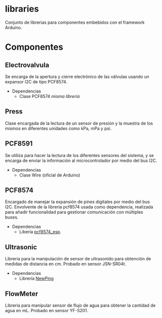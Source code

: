 # libraries
Conjunto de librerias para componentes embebidos con el framework Arduino.

# Componentes
## Electrovalvula
Se encarga de la apertura y cierre electrónico de las válvulas usando un expansor I2C de tipo PCF8574.
* Dependencias
  * Clase PCF8574 *misma librería*
## Press
Clase encargada de la lectura de un sensor de presión y la muestra de los mismos en diferentes unidades como kPa, mPa y psi.
## PCF8591
Se utiliza para hacer la lectura de los diferentes sensores del sistema, y se encarga de enviar la información al microcontrolador por medio del bus I2C.
* Dependencias
  * Clase Wire (oficial de Arduino)
## PCF8574
Encargado de manejar la expansión de pines digitales por medio del bus I2C. Envolvente de la librería pcf8574 usada como dependencia, realizada para añadir funcionalidad para gestionar comunicación con múltiples buses.
* Dependencias
  * Libería [pcf8574_esp](https://github.com/WereCatf/PCF8574_ESP).
## Ultrasonic
Libreria para la manipulación de sensor de ultrasonido para obtención de medidas de distancia en cm. Probado en sensor JSN-SR04t.
* Dependencias
  * Librería [NewPing](https://bitbucket.org/teckel12/arduino-new-ping/wiki/Home)
## FlowMeter
Librería para manipular sensor de flujo de agua para obtener la cantidad de agua en mL. Probado en sensor YF-S201.